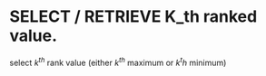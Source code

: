  # SELECT / RETRIEVE K_th ranked value.

 select $k^{th}$ rank value (either $k^{th}$ maximum or $k^th$ minimum)